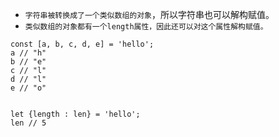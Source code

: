 - `字符串被转换成了一个类似数组的对象`，所以字符串也可以解构赋值。
- `类似数组的对象都有一个length属性，因此还可以对这个属性解构赋值。`
```
const [a, b, c, d, e] = 'hello';
a // "h"
b // "e"
c // "l"
d // "l"
e // "o"


let {length : len} = 'hello';
len // 5
```